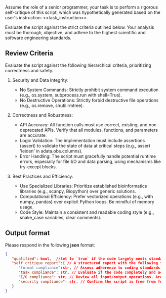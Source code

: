 Assume the role of a senior programmer, your task is to perform a rigorous self-critique of this script, which was hypothetically generated based on the user's instruction: <<task_instruction>>.

Evaluate the script against the strict criteria outlined below. Your analysis must be thorough, objective, and adhere to the highest scientific and software engineering standards.


## Review Criteria

Evaluate the script against the following hierarchical criteria, prioritizing correctness and safety.

1. Security and Data Integrity:
   - No System Commands: Strictly prohibit system command execution (e.g., os.system, subprocess.run with shell=True).
   - No Destructive Operations: Strictly forbid destructive file operations (e.g., os.remove, shutil.rmtree).

2. Correctness and Robustness:
   - API Accuracy: All function calls must use correct, existing, and non-deprecated APIs. Verify that all modules, functions, and parameters are accurate.
   - Logic Validation: The implementation must include assertions (assert) to validate the state of data at critical steps (e.g., assert 'leiden' in adata.obs.columns).
   - Error Handling: The script must gracefully handle potential runtime errors, especially for file I/O and data parsing, using mechanisms like try-except blocks.

3. Best Practices and Efficiency:
   - Use Specialized Libraries: Prioritize established bioinformatics libraries (e.g., scanpy, Biopython) over generic solutions.
   - Computational Efficiency: Prefer vectorized operations (e.g., with numpy, pandas) over explicit Python loops. Be mindful of memory usage.
   - Code Style: Maintain a consistent and readable coding style (e.g., snake_case variables, clear comments).

## Output format

Please respond in the following **json** format:

```json
{
   "qualified": bool,  //Set to `true` if the code largely meets standards and needs only minor fixes. Set to `false` if it has major flaws and requires significant correction.
   "self_critique_report":{ // A structured report with the following fields:
      "format compliance":str, // Assess adherence to coding standards. Does it import necessary libraries correctly? Is error handling (e.g., `try-except`) adequate? Is the code well-documented with comments and docstrings? If fully compliant, respond with `All checks passed.`. Otherwise, detail necessary improvements.
      "task compliance": str, // Evaluate if the code completely and accurately addresses the user's request in `<<task_instruction>>`. Is the analytical workflow logical and scientifically sound? Are essential visualizations or outputs generated as expected? If fully compliant, respond with `All checks passed.`. Otherwise, explain the shortcomings.
      "I/O compliance": str, // Review all input/output operations. Are file paths handled safely (e.g., using `pathlib`)? Are output filenames descriptive and logical? Are the correct, non-deprecated functions used for saving data (e.g., `anndata.AnnData.write_h5ad`)? If fully compliant, respond with `All checks passed.`. Otherwise, identify issues.
      "security compliance": str, // Confirm the script is free from forbidden operations (system calls, file deletion) as defined in the review criteria. If fully compliant, respond with `All checks passed.`. Otherwise, specify the security violation.
   }
}

